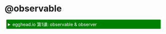 # @observable

<details>
    <summary style="color: white; background:green;padding:5px;margin:5px;border-radius:2px">egghead.io 第1课: observable & observer</summary>
    <br>
    <div style="padding:5px;">
        <iframe style="border: none;" width=760 height=427  src="https://egghead.io/lessons/javascript-sync-the-ui-with-the-app-state-using-mobx-observable-and-observer-in-react/embed" />
    </div>
    <a style="font-style:italic;padding:5px;margin:5px;" href="https://egghead.io/lessons/javascript-sync-the-ui-with-the-app-state-using-mobx-observable-and-observer-in-react">在 egghead.io 上观看</a>
</details>

<details>
    <summary style="color: white; background:green;padding:5px;margin:5px;border-radius:2px">egghead.io 第4课: observable 对象 & 映射</summary>
    <br>
    <div style="padding:5px;">
        <iframe style="border: none;" width=760 height=427  src="https://egghead.io/lessons/react-use-observable-objects-arrays-and-maps-to-store-state-in-mobx/embed" />
    </div>
    <a style="font-style:italic;padding:5px;margin:5px;"  href="https://egghead.io/lessons/react-use-observable-objects-arrays-and-maps-to-store-state-in-mobx">在 egghead.io 上观看</a>
</details>

装饰器可以在 ES7 或者 TypeScript 类属性中属性使用，将其转换成可观察的。
`@observable` 可以在实例字段和属性 getter 上使用。
对于对象的哪部分需要成为可观察的，@observable 提供了细粒度的控制。

```javascript
import { observable, computed } from "mobx";

class OrderLine {
    @observable price = 0;
    @observable amount = 1;

    @computed get total() {
        return this.price * this.amount;
    }
}
```

如果你的环境不支持装饰器或字段初始化器，使用 `decorate` 来代替 (想了解更多，参见 [装饰](./modifiers.md))。
